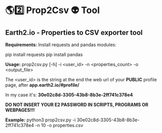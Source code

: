 # 🌎2️⃣ Prop2Csv 👽 Tool
## Earth2.io - Properties to CSV exporter tool

**Requirements:**
Install requests and pandas modules:

pip install requests
pip install pandas

**Usage:** 
prop2csv.py [-h] -i <user_id> -n <properties_count> -o <output_file>

The <user_id> is the string at the end the web url of your **PUBLIC** profile page, after 
**app.earth2.io/#profile/**

In my case it's: **30e02c8d-3305-43b8-8b3e-2ff741c378e4**

**DO NOT INSERT YOUR E2 PASSWORD IN SCRIPTS, PROGRAMS OR WEBPAGES!!!**


**Example:**
python3 prop2csv.py -i 30e02c8d-3305-43b8-8b3e-2ff741c378e4 -n 10 -o properties.csv


